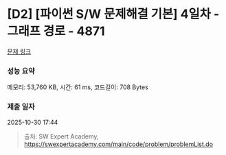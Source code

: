 # [D2] [파이썬 S/W 문제해결 기본] 4일차 - 그래프 경로 - 4871 

[문제 링크](https://swexpertacademy.com/main/code/problem/problemDetail.do?contestProbId=AWTQaUvqQdUDFAVT) 

### 성능 요약

메모리: 53,760 KB, 시간: 61 ms, 코드길이: 708 Bytes

### 제출 일자

2025-10-30 17:44



> 출처: SW Expert Academy, https://swexpertacademy.com/main/code/problem/problemList.do